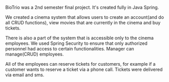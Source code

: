 BioTrio was a 2nd semester final project. It's created fully in Java Spring.

We created a cinema system that allows users to create an account(and do all CRUD functions), view movies that are currently in the cinema and buy tickets.

There is also a part of the system that is accessible only to the cinema employees. We used Spring Security to ensure that only authorized personnel had access to certain functionalities. Manager can manage(CRUD) employees.

All of the employees can reserve tickets for customers, for example if a customer wants to reserve a ticket via a phone call. Tickets were delivered via email and sms.
